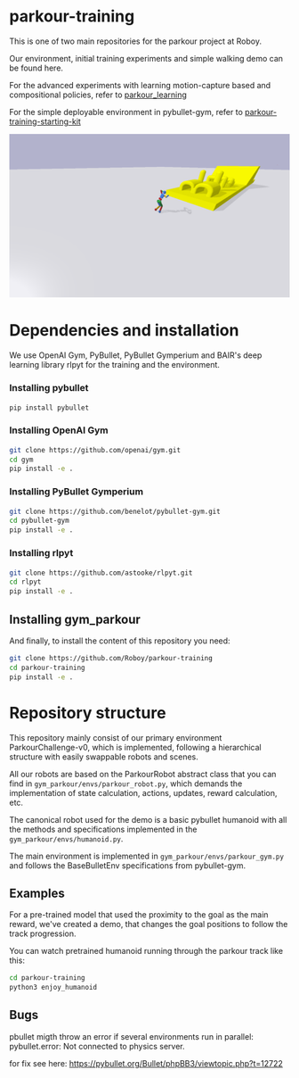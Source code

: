 # parkour-training

This is one of two main repositories for the parkour project at Roboy. 

Our  environment, initial training experiments and simple walking demo can be found here. 

For the advanced experiments with learning motion-capture based and compositional policies, refer to [parkour_learning](https://github.com/Roboy/parkour_learning)

For the simple deployable environment in pybullet-gym, refer to [parkour-training-starting-kit](https://github.com/Roboy/parkour-training-starting-kit)


![alt text](HumanoidWithTrack.png "Humanoid in front of challenge track")


# Dependencies and installation
We use OpenAI Gym, PyBullet, PyBullet Gymperium and BAIR's deep learning library rlpyt for the training and the environment.


### Installing pybullet 
```bash
pip install pybullet
```

### Installing OpenAI Gym
```bash
git clone https://github.com/openai/gym.git
cd gym
pip install -e .
```

### Installing PyBullet Gymperium

```bash
git clone https://github.com/benelot/pybullet-gym.git
cd pybullet-gym
pip install -e .
```

### Installing rlpyt
```bash
git clone https://github.com/astooke/rlpyt.git
cd rlpyt
pip install -e .

```

## Installing gym_parkour

And finally, to install the content of this repository you need:

```bash
git clone https://github.com/Roboy/parkour-training
cd parkour-training
pip install -e .
```

# Repository structure 

This repository mainly consist of our primary environment ParkourChallenge-v0, which is implemented, following a hierarchical structure with easily swappable robots and scenes. 

All our robots are based on the ParkourRobot abstract class that you can find in ```gym_parkour/envs/parkour_robot.py```, which demands the implementation of state calculation, actions, updates, reward calculation, etc.  

The canonical robot used for the demo is a basic pybullet humanoid with all the methods and specifications implemented in the ```gym_parkour/envs/humanoid.py```. 

The main environment is implemented in ```gym_parkour/envs/parkour_gym.py``` and follows the BaseBulletEnv specifications from pybullet-gym.


## Examples

For a pre-trained model that used the proximity to the goal as the main reward, we've created a demo, that changes the goal positions to follow the track progression.

You can watch pretrained humanoid running through the parkour track like this:
```bash
cd parkour-training
python3 enjoy_humanoid
```

## Bugs
pbullet migth throw an error if several environments run in parallel:
pybullet.error: Not connected to physics server.

for fix see here: https://pybullet.org/Bullet/phpBB3/viewtopic.php?t=12722
